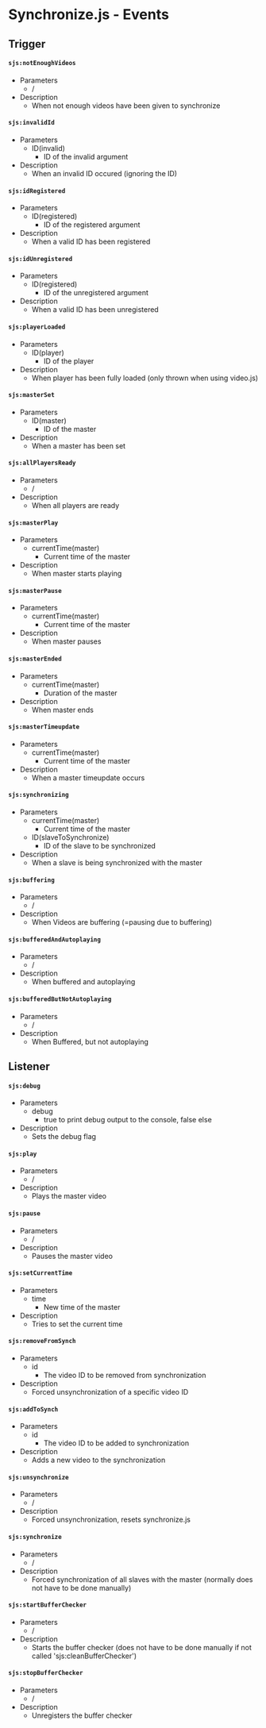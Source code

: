 Synchronize.js - Events
=======================

## Trigger

#### `sjs:notEnoughVideos`
- Parameters
	- /
- Description
	- When not enough videos have been given to synchronize

#### `sjs:invalidId`
- Parameters
	- ID(invalid)
		- ID of the invalid argument
- Description
	- When an invalid ID occured (ignoring the ID)

#### `sjs:idRegistered`
- Parameters
	- ID(registered)
		- ID of the registered argument
- Description
	- When a valid ID has been registered

#### `sjs:idUnregistered`
- Parameters
	- ID(registered)
		- ID of the unregistered argument
- Description
	- When a valid ID has been unregistered

#### `sjs:playerLoaded`
- Parameters
	- ID(player)
		- ID of the player
- Description
	- When player has been fully loaded (only thrown when using video.js)

#### `sjs:masterSet`
- Parameters
	- ID(master)
		- ID of the master
- Description
	- When a master has been set

#### `sjs:allPlayersReady`
- Parameters
	- /
- Description
	- When all players are ready

#### `sjs:masterPlay`
- Parameters
	- currentTime(master)
		- Current time of the master
- Description
	- When master starts playing

#### `sjs:masterPause`
- Parameters
	- currentTime(master)
		- Current time of the master
- Description
	- When master pauses

#### `sjs:masterEnded`
- Parameters
	- currentTime(master)
		- Duration of the master
- Description
	- When master ends

#### `sjs:masterTimeupdate`
- Parameters
	- currentTime(master)
		- Current time of the master
- Description
	- When a master timeupdate occurs

#### `sjs:synchronizing`
- Parameters
	- currentTime(master)
		- Current time of the master
	- ID(slaveToSynchronize)
		- ID of the slave to be synchronized
- Description
	- When a slave is being synchronized with the master

#### `sjs:buffering`
- Parameters
	- /
- Description
	- When Videos are buffering (=pausing due to buffering)

#### `sjs:bufferedAndAutoplaying`
- Parameters
	- /
- Description
	- When buffered and autoplaying

#### `sjs:bufferedButNotAutoplaying`
- Parameters
	- /
- Description
	- When Buffered, but not autoplaying

## Listener

#### `sjs:debug`
- Parameters
	- debug
		- true to print debug output to the console, false else
- Description
	- Sets the debug flag

#### `sjs:play`
- Parameters
	- /
- Description
	- Plays the master video

#### `sjs:pause`
- Parameters
	- /
- Description
	- Pauses the master video

#### `sjs:setCurrentTime`
- Parameters
	- time
		- New time of the master
- Description
	- Tries to set the current time

#### `sjs:removeFromSynch`
- Parameters
	- id
	    - The video ID to be removed from synchronization
- Description
	- Forced unsynchronization of a specific video ID

#### `sjs:addToSynch`
- Parameters
	- id
	    - The video ID to be added to synchronization
- Description
	- Adds a new video to the synchronization

#### `sjs:unsynchronize`
- Parameters
	- /
- Description
	- Forced unsynchronization, resets synchronize.js

#### `sjs:synchronize`
- Parameters
	- /
- Description
	- Forced synchronization of all slaves with the master (normally does not have to be done manually)

#### `sjs:startBufferChecker`
- Parameters
	- /
- Description
	- Starts the buffer checker (does not have to be done manually if not called 'sjs:cleanBufferChecker')

#### `sjs:stopBufferChecker`
- Parameters
	- /
- Description
	- Unregisters the buffer checker
